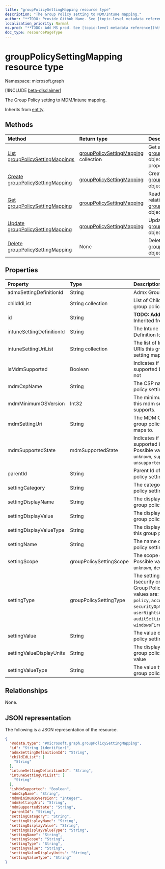 ```yaml
---
title: "groupPolicySettingMapping resource type"
description: "The Group Policy setting to MDM/Intune mapping."
author: "**TODO: Provide Github Name. See [topic-level metadata reference](https://msgo.azurewebsites.net/add/document/guidelines/metadata.html#topic-level-metadata)**"
localization_priority: Normal
ms.prod: "**TODO: Add MS prod. See [topic-level metadata reference](https://msgo.azurewebsites.net/add/document/guidelines/metadata.html#topic-level-metadata)**"
doc_type: resourcePageType
---
```


# groupPolicySettingMapping resource type

Namespace: microsoft.graph

[!INCLUDE [beta-disclaimer](../../includes/beta-disclaimer.md)]

The Group Policy setting to MDM/Intune mapping.


Inherits from [entity](../resources/entity.md).

## Methods
|Method|Return type|Description|
|:---|:---|:---|
|[List groupPolicySettingMappings](../api/grouppolicysettingmapping-list.md)|[groupPolicySettingMapping](../resources/grouppolicysettingmapping.md) collection|Get a list of the [groupPolicySettingMapping](../resources/grouppolicysettingmapping.md) objects and their properties.|
|[Create groupPolicySettingMapping](../api/grouppolicysettingmapping-create.md)|[groupPolicySettingMapping](../resources/grouppolicysettingmapping.md)|Create a new [groupPolicySettingMapping](../resources/grouppolicysettingmapping.md) object.|
|[Get groupPolicySettingMapping](../api/grouppolicysettingmapping-get.md)|[groupPolicySettingMapping](../resources/grouppolicysettingmapping.md)|Read the properties and relationships of a [groupPolicySettingMapping](../resources/grouppolicysettingmapping.md) object.|
|[Update groupPolicySettingMapping](../api/grouppolicysettingmapping-update.md)|[groupPolicySettingMapping](../resources/grouppolicysettingmapping.md)|Update the properties of a [groupPolicySettingMapping](../resources/grouppolicysettingmapping.md) object.|
|[Delete groupPolicySettingMapping](../api/grouppolicysettingmapping-delete.md)|None|Deletes a [groupPolicySettingMapping](../resources/grouppolicysettingmapping.md) object.|

## Properties
|Property|Type|Description|
|:---|:---|:---|
|admxSettingDefinitionId|String|Admx Group Policy Id|
|childIdList|String collection|List of Child Ids of the group policy setting.|
|id|String|**TODO: Add Description** Inherited from [entity](../resources/entity.md).|
|intuneSettingDefinitionId|String|The Intune Setting Definition Id|
|intuneSettingUriList|String collection|The list of Intune Setting URIs this group policy setting maps to|
|isMdmSupported|Boolean|Indicates if the setting is supported by Intune or not|
|mdmCspName|String|The CSP name this group policy setting maps to.|
|mdmMinimumOSVersion|Int32|The minimum OS version this mdm setting supports.|
|mdmSettingUri|String|The MDM CSP URI this group policy setting maps to.|
|mdmSupportedState|mdmSupportedState|Indicates if the setting is supported in Mdm or not. Possible values are: `unknown`, `supported`, `unsupported`, `deprecated`.|
|parentId|String|Parent Id of the group policy setting.|
|settingCategory|String|The category the group policy setting is in.|
|settingDisplayName|String|The display name of this group policy setting.|
|settingDisplayValue|String|The display value of this group policy setting.|
|settingDisplayValueType|String|The display value type of this group policy setting.|
|settingName|String|The name of this group policy setting.|
|settingScope|groupPolicySettingScope|The scope of the setting. Possible values are: `unknown`, `device`, `user`.|
|settingType|groupPolicySettingType|The setting type (security or admx) of the Group Policy. Possible values are: `unknown`, `policy`, `account`, `securityOptions`, `userRightsAssignment`, `auditSetting`, `windowsFirewallSettings`.|
|settingValue|String|The value of this group policy setting.|
|settingValueDisplayUnits|String|The display units of this group policy setting value|
|settingValueType|String|The value type of this group policy setting.|

## Relationships
None.

## JSON representation
The following is a JSON representation of the resource.
<!-- {
  "blockType": "resource",
  "keyProperty": "id",
  "@odata.type": "microsoft.graph.groupPolicySettingMapping",
  "baseType": "microsoft.graph.entity",
  "openType": false
}
-->
``` json
{
  "@odata.type": "#microsoft.graph.groupPolicySettingMapping",
  "id": "String (identifier)",
  "admxSettingDefinitionId": "String",
  "childIdList": [
    "String"
  ],
  "intuneSettingDefinitionId": "String",
  "intuneSettingUriList": [
    "String"
  ],
  "isMdmSupported": "Boolean",
  "mdmCspName": "String",
  "mdmMinimumOSVersion": "Integer",
  "mdmSettingUri": "String",
  "mdmSupportedState": "String",
  "parentId": "String",
  "settingCategory": "String",
  "settingDisplayName": "String",
  "settingDisplayValue": "String",
  "settingDisplayValueType": "String",
  "settingName": "String",
  "settingScope": "String",
  "settingType": "String",
  "settingValue": "String",
  "settingValueDisplayUnits": "String",
  "settingValueType": "String"
}
```

